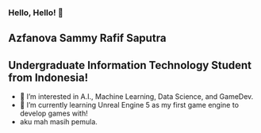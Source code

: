 ### Hello, Hello! 👋
## Azfanova Sammy Rafif Saputra
## Undergraduate Information Technology Student from Indonesia!

- 👀 I’m interested in A.I., Machine Learning, Data Science, and GameDev.
- 🌱 I’m currently learning Unreal Engine 5 as my first game engine to develop games with!
- aku mah masih pemula.

<!--
**Anodeluxe/anodeluxe** is a ✨ _special_ ✨ repository because its `README.md` (this file) appears on your GitHub profile.

Here are some ideas to get you started:

- 🔭 I’m currently working on ...
- 🌱 I’m currently learning ...
- 👯 I’m looking to collaborate on ...
- 🤔 I’m looking for help with ...
- 💬 Ask me about ...
- 📫 How to reach me: ...
- 😄 Pronouns: ...
- ⚡ Fun fact: ...
-->
